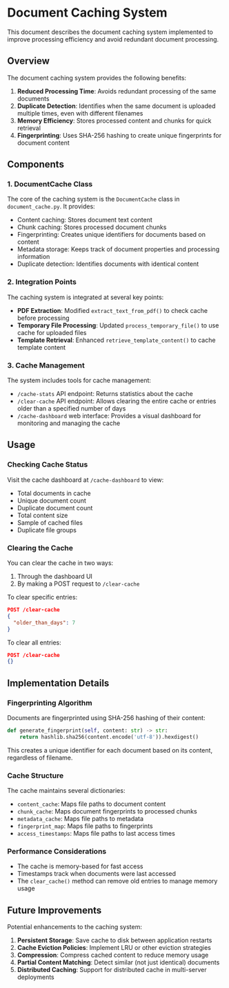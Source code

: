 # Document Caching System

This document describes the document caching system implemented to improve processing efficiency and avoid redundant document processing.

## Overview

The document caching system provides the following benefits:

1. **Reduced Processing Time**: Avoids redundant processing of the same documents
2. **Duplicate Detection**: Identifies when the same document is uploaded multiple times, even with different filenames
3. **Memory Efficiency**: Stores processed content and chunks for quick retrieval
4. **Fingerprinting**: Uses SHA-256 hashing to create unique fingerprints for document content

## Components

### 1. DocumentCache Class

The core of the caching system is the `DocumentCache` class in `document_cache.py`. It provides:

- Content caching: Stores document text content
- Chunk caching: Stores processed document chunks
- Fingerprinting: Creates unique identifiers for documents based on content
- Metadata storage: Keeps track of document properties and processing information
- Duplicate detection: Identifies documents with identical content

### 2. Integration Points

The caching system is integrated at several key points:

- **PDF Extraction**: Modified `extract_text_from_pdf()` to check cache before processing
- **Temporary File Processing**: Updated `process_temporary_file()` to use cache for uploaded files
- **Template Retrieval**: Enhanced `retrieve_template_content()` to cache template content

### 3. Cache Management

The system includes tools for cache management:

- `/cache-stats` API endpoint: Returns statistics about the cache
- `/clear-cache` API endpoint: Allows clearing the entire cache or entries older than a specified number of days
- `/cache-dashboard` web interface: Provides a visual dashboard for monitoring and managing the cache

## Usage

### Checking Cache Status

Visit the cache dashboard at `/cache-dashboard` to view:
- Total documents in cache
- Unique document count
- Duplicate document count
- Total content size
- Sample of cached files
- Duplicate file groups

### Clearing the Cache

You can clear the cache in two ways:
1. Through the dashboard UI
2. By making a POST request to `/clear-cache`

To clear specific entries:
```json
POST /clear-cache
{
  "older_than_days": 7
}
```

To clear all entries:
```json
POST /clear-cache
{}
```

## Implementation Details

### Fingerprinting Algorithm

Documents are fingerprinted using SHA-256 hashing of their content:

```python
def generate_fingerprint(self, content: str) -> str:
    return hashlib.sha256(content.encode('utf-8')).hexdigest()
```

This creates a unique identifier for each document based on its content, regardless of filename.

### Cache Structure

The cache maintains several dictionaries:
- `content_cache`: Maps file paths to document content
- `chunk_cache`: Maps document fingerprints to processed chunks
- `metadata_cache`: Maps file paths to metadata
- `fingerprint_map`: Maps file paths to fingerprints
- `access_timestamps`: Maps file paths to last access times

### Performance Considerations

- The cache is memory-based for fast access
- Timestamps track when documents were last accessed
- The `clear_cache()` method can remove old entries to manage memory usage

## Future Improvements

Potential enhancements to the caching system:

1. **Persistent Storage**: Save cache to disk between application restarts
2. **Cache Eviction Policies**: Implement LRU or other eviction strategies
3. **Compression**: Compress cached content to reduce memory usage
4. **Partial Content Matching**: Detect similar (not just identical) documents
5. **Distributed Caching**: Support for distributed cache in multi-server deployments
